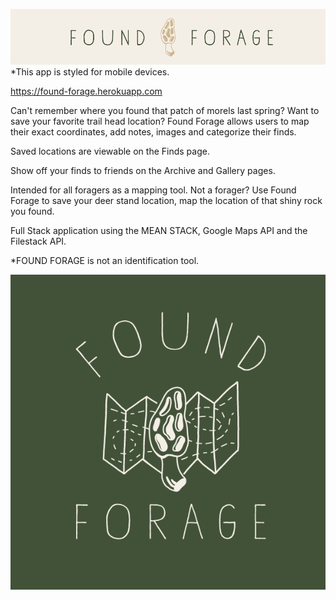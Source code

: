 ![Found Forage Header](public/images/ff_header_v1.png)
\*This app is styled for mobile devices.

https://found-forage.herokuapp.com


Can't remember where you found that patch of morels last spring? Want to save your favorite trail head location? Found Forage allows users to map their exact coordinates, add notes, images and categorize their finds.

Saved locations are viewable on the Finds page.

Show off your finds to friends on the Archive and Gallery pages.  

Intended for all foragers as a mapping tool. Not a forager? Use Found Forage to save your deer stand location, map the location of that shiny rock you found.       



Full Stack application using the MEAN STACK, Google Maps API and the Filestack API.

\*FOUND FORAGE is not an identification tool. 


![Found Forage Logo](public/images/ff_sidenav_final.png)
